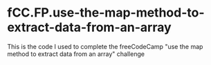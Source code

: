 # fCC.FP.use-the-map-method-to-extract-data-from-an-array
This is the code I used to complete the freeCodeCamp "use the map method to extract data from an array" challenge

